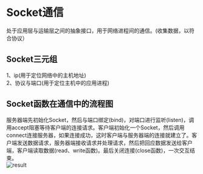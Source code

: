 # Socket通信  
处于应用层与运输层之间的抽象接口，用于网络进程间的通信。(收集数据，以符合协议）  
## Socket三元组  
1、ip(用于定位网络中的主机地址)  
2、协议与端口(用于定位主机中的应用进程)  
## Socket函数在通信中的流程图   
服务器端先初始化Socket，然后与端口绑定(bind)，对端口进行监听(listen)，调用accept阻塞等待客户端的连接请求。客户端初始化一个Socket，然后调用connect连接服务器，如果连接成功，这时客户端与服务器端的连接就建立了。客户端发送数据请求，服务器端接收请求并处理请求，然后把回应数据发送给客户端，客户端读取数据(read、write函数)。最后关闭连接(close函数)，一次交互结束。   
![result](https://static01.imgkr.com/temp/6d6b58c1a84441a4a8134753b7c8632e.png)  
